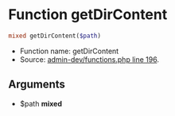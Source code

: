 Function getDirContent
===========================





```php
mixed getDirContent($path)
```

* Function name: getDirContent
* Source: [admin-dev/functions.php line 196](https://github.com/PrestaShop/PrestaShop/blob/1.5.0.3/admin-dev/functions.php#L196).

Arguments
---------

* $path **mixed**

